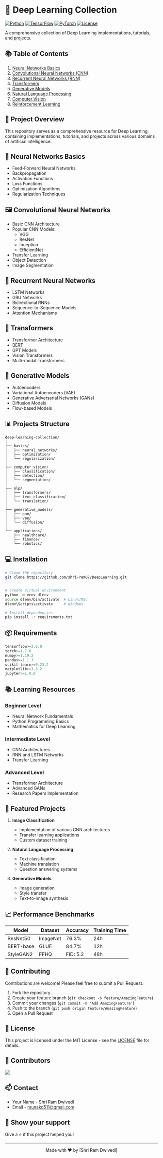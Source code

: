 
# 🧠 Deep Learning Collection

[![Python](https://img.shields.io/badge/Python-3.7+-blue.svg)](https://www.python.org/downloads/)
[![TensorFlow](https://img.shields.io/badge/TensorFlow-2.0+-orange.svg)](https://www.tensorflow.org/)
[![PyTorch](https://img.shields.io/badge/PyTorch-1.7+-red.svg)](https://pytorch.org/)
[![License](https://img.shields.io/badge/License-MIT-green.svg)](LICENSE)

A comprehensive collection of Deep Learning implementations, tutorials, and projects.

## 📚 Table of Contents

1. [Neural Networks Basics](#neural-networks-basics)
2. [Convolutional Neural Networks (CNN)](#convolutional-neural-networks)
3. [Recurrent Neural Networks (RNN)](#recurrent-neural-networks)
4. [Transformers](#transformers)
5. [Generative Models](#generative-models)
6. [Natural Language Processing](#natural-language-processing)
7. [Computer Vision](#computer-vision)
8. [Reinforcement Learning](#reinforcement-learning)

## 🎯 Project Overview

This repository serves as a comprehensive resource for Deep Learning, containing implementations, tutorials, and projects across various domains of artificial intelligence.

## 🧠 Neural Networks Basics

- Feed-Forward Neural Networks
- Backpropagation
- Activation Functions
- Loss Functions
- Optimization Algorithms
- Regularization Techniques

## 🖼️ Convolutional Neural Networks

- Basic CNN Architecture
- Popular CNN Models:
  - VGG
  - ResNet
  - Inception
  - EfficientNet
- Transfer Learning
- Object Detection
- Image Segmentation

## 📝 Recurrent Neural Networks

- LSTM Networks
- GRU Networks
- Bidirectional RNNs
- Sequence-to-Sequence Models
- Attention Mechanisms

## 🤖 Transformers

- Transformer Architecture
- BERT
- GPT Models
- Vision Transformers
- Multi-modal Transformers

## 🎨 Generative Models

- Autoencoders
- Variational Autoencoders (VAE)
- Generative Adversarial Networks (GANs)
- Diffusion Models
- Flow-based Models

## 📊 Projects Structure

```plaintext
deep-learning-collection/
│
├── basics/
│   ├── neural_networks/
│   ├── optimization/
│   └── regularization/
│
├── computer_vision/
│   ├── classification/
│   ├── detection/
│   └── segmentation/
│
├── nlp/
│   ├── transformers/
│   ├── text_classification/
│   └── translation/
│
├── generative_models/
│   ├── gan/
│   ├── vae/
│   └── diffusion/
│
└── applications/
    ├── healthcare/
    ├── finance/
    └── robotics/
```

## 💻 Installation

```bash
# Clone the repository
git clone https://github.com/shri-ram07/DeepLearning.git


# Create virtual environment
python -m venv dlenv
source dlenv/bin/activate  # Linux/Mac
dlenv\Scripts\activate     # Windows

# Install dependencies
pip install -r requirements.txt
```

## 📦 Requirements

```python
tensorflow>=2.0.0
torch>=1.7.0
numpy>=1.19.2
pandas>=1.1.3
scikit-learn>=0.23.2
matplotlib>=3.3.2
jupyter>=1.0.0
```

## 📚 Learning Resources

### Beginner Level
- Neural Network Fundamentals
- Python Programming Basics
- Mathematics for Deep Learning

### Intermediate Level
- CNN Architectures
- RNN and LSTM Networks
- Transfer Learning

### Advanced Level
- Transformer Architecture
- Advanced GANs
- Research Papers Implementation

## 🚀 Featured Projects

1. **Image Classification**
   - Implementation of various CNN architectures
   - Transfer learning applications
   - Custom dataset training

2. **Natural Language Processing**
   - Text classification
   - Machine translation
   - Question answering systems

3. **Generative Models**
   - Image generation
   - Style transfer
   - Text-to-image synthesis

## 📈 Performance Benchmarks

| Model | Dataset | Accuracy | Training Time |
|-------|---------|----------|---------------|
| ResNet50 | ImageNet | 76.3% | 24h |
| BERT-base | GLUE | 84.7% | 12h |
| StyleGAN2 | FFHQ | FID: 5.2 | 48h |

## 🤝 Contributing

Contributions are welcome! Please feel free to submit a Pull Request.

1. Fork the repository
2. Create your feature branch (`git checkout -b feature/AmazingFeature`)
3. Commit your changes (`git commit -m 'Add AmazingFeature'`)
4. Push to the branch (`git push origin feature/AmazingFeature`)
5. Open a Pull Request

## 📝 License

This project is licensed under the MIT License - see the [LICENSE](LICENSE) file for details.

## 👥 Contributors

<a href="https://github.com/shri-ram07/DeepLearning.git
">
  <img src="https://contributors-img.web.app/image?repo=yourusername/deep-learning-collection" />
</a>

## 📫 Contact

- Your Name - Shri Ram Dwivedi 
- Email - raunakd511@gmail.com

## 🌟 Show your support

Give a ⭐️ if this project helped you!

---
<p align="center">
Made with ❤️ by [Shri Ram Dwivedi]
</p>

